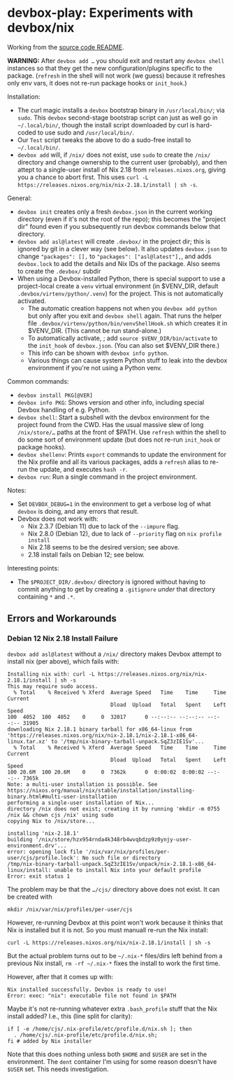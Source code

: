 devbox-play: Experiments with devbox/nix
========================================

Working from the [source code README][gh].

__WARNING:__ After `devbox add …` you should exit and restart any `devbox
shell` instances so that they get the new configuration/plugins specific to
the package. (`refresh` in the shell will not work (we guess) because it
refreshes only env vars, it does not re-run package hooks or `init_hook`.)

Installation:
- The curl magic installs a `devbox` bootstrap binary in `/usr/local/bin/`;
  via `sudo`. This `devbox` second-stage bootstrap script can just as well
  go in `~/.local/bin/`, though the install script downloaded by curl is
  hard-coded to use sudo and `/usr/local/bin/`.
- Our `Test` script tweaks the above to do a sudo-free install to
  `~/.local/bin/`.
- `devbox add` will, if `/nix/` does not exist, use `sudo` to create the `/nix/`
  directory and change ownership to the current user (probably), and then
  attept to a single-user install of Nix 2.18 from `releases.nixos.org`,
  giving you a chance to abort first. This uses
  `curl -L https://releases.nixos.org/nix/nix-2.18.1/install | sh -s`.

General:
- `devbox init` creates only a fresh `devbox.json` in the current working
  directory (even if it's not the root of the repo); this becomes the
  "project dir" found even if you subsequently run devbox commands below
  that directory.
- `devbox add asl@latest` will create `.devbox/` in the project dir; this
  is ignored by git in a clever way (see below). It also updates
  `devbox.json` to change `"packages": [],` to `"packages":
  ["asl@latest"],`, and adds `devbox.lock` to add the details and Nix IDs
  of the package. Also seems to create the `.devbox/` subdir
- When using a Devbox-installed Python, there is special support to
  use a project-local create a `venv` virtual environment (in $VENV_DIR, default
  `.devbox/virtenv/python/.venv`) for the project. This is not
  automatically activated.
  - The automatic creation happens not when you `devbox add python` but
    only after you exit and `devbox shell` again. That runs the helper
    file `.devbox/virtenv/python/bin/venvShellHook.sh` which creates it
    in $VENV_DIR. (This cannot be run stand-alone.)
  - To automatically activate, ; add `source $VENV_DIR/bin/activate` to the
    `init_hook` of `devbox.json`. (You can also set $VENV_DIR there.)
  - This info can be shown with `devbox info python`.
  - Various things can cause system Python stuff to leak into the devbox
    environment if you're not using a Python venv.

Common commands:
- `devbox install PKG[@VER]`
- `devbox info PKG`: Shows version and other info, including special
  Devbox handling of e.g. Python.
- `devbox shell`: Start a subshell with the devbox environment for the
  project found from the CWD. Has the usual massive slew of long
  `/nix/store/…` paths at the front of $PATH. Use `refresh` within the
  shell to do some sort of environment update (but does not re-run
  `init_hook` or package hooks).
- `devbox shellenv`: Prints `export` commands to update the environment for
  the Nix profile and all its various packages, adds a `refresh`
  alias to re-run the update, and executes `hash -r`.
- `devbox run`: Run a single command in the project environment.

Notes:
- Set `DEVBOX_DEBUG=1` in the environment to get a verbose log of what
  `devbox` is doing, and any errors that result.
- Devbox does not work with:
  - Nix 2.3.7 (Debian 11) due to lack of the `--impure` flag.
  - Nix 2.8.0 (Debian 12), due to lack of `--priority` flag on
    `nix profile install`
  - Nix 2.18 seems to be the desired version; see above.
  - 2.18 install fails on Debian 12; see below.

Interesting points:
- The `$PROJECT_DIR/.devbox/` directory is ignored without having to
  commit anything to get by creating a `.gitignore` _under_ that directory
  containing `*` and `.*`.


Errors and Workarounds
----------------------

### Debian 12 Nix 2.18 Install Failure

`devbox add asl@latest` without a `/nix/` directory makes Devbox attempt
to install nix (per above), which fails with:

    Installing nix with: curl -L https://releases.nixos.org/nix/nix-2.18.1/install | sh -s
    This may require sudo access.
      % Total    % Received % Xferd  Average Speed   Time    Time     Time  Current
                                     Dload  Upload   Total   Spent    Left  Speed
    100  4052  100  4052    0     0  32017      0 --:--:-- --:--:-- --:--:-- 31905
    downloading Nix 2.18.1 binary tarball for x86_64-linux from 'https://releases.nixos.org/nix/nix-2.18.1/nix-2.18.1-x86_64-linux.tar.xz' to '/tmp/nix-binary-tarball-unpack.SqZ3zIE1Sv'...
      % Total    % Received % Xferd  Average Speed   Time    Time     Time  Current
                                     Dload  Upload   Total   Spent    Left  Speed
    100 20.6M  100 20.6M    0     0  7362k      0  0:00:02  0:00:02 --:--:-- 7365k
    Note: a multi-user installation is possible. See https://nixos.org/manual/nix/stable/installation/installing-binary.html#multi-user-installation
    performing a single-user installation of Nix...
    directory /nix does not exist; creating it by running 'mkdir -m 0755 /nix && chown cjs /nix' using sudo
    copying Nix to /nix/store...

    installing 'nix-2.18.1'
    building '/nix/store/hzx954rnda4k348rb4wvqbdzp9z0ynjy-user-environment.drv'...
    error: opening lock file '/nix/var/nix/profiles/per-user/cjs/profile.lock': No such file or directory
    /tmp/nix-binary-tarball-unpack.SqZ3zIE1Sv/unpack/nix-2.18.1-x86_64-linux/install: unable to install Nix into your default profile
    Error: exit status 1

The problem may be that the `…/cjs/` directory above does not exist. It
can be created with

    mkdir /nix/var/nix/profiles/per-user/cjs

However, re-running Devbox at this point won't work because it thinks that
Nix is installed but it is not. So you must manuall re-run the Nix install:

    curl -L https://releases.nixos.org/nix/nix-2.18.1/install | sh -s

But the actual problem turns out to be `~/.nix-*` files/dirs left behind
from a previous Nix install, `rm -rf ~/.nix-*` fixes the install to
work the first time.

However, after that it comes up with:

    Nix installed successfully. Devbox is ready to use!
    Error: exec: "nix": executable file not found in $PATH

Maybe it's not re-running whatever extra `.bash_profile` stuff that the
Nix install added? I.e., this (line split for clarity):

    if [ -e /home/cjs/.nix-profile/etc/profile.d/nix.sh ]; then
      . /home/cjs/.nix-profile/etc/profile.d/nix.sh;
    fi # added by Nix installer

Note that this does nothing unless both `$HOME` and `$USER` are set in
the environment. The `dent` container I'm using for some reason doesn't
have `$USER` set. This needs investigation.


<!-------------------------------------------------------------------->
[gh]: https://github.com/jetpack-io/devbox?tab=readme-ov-file#quickstart-fast-deterministic-shell

